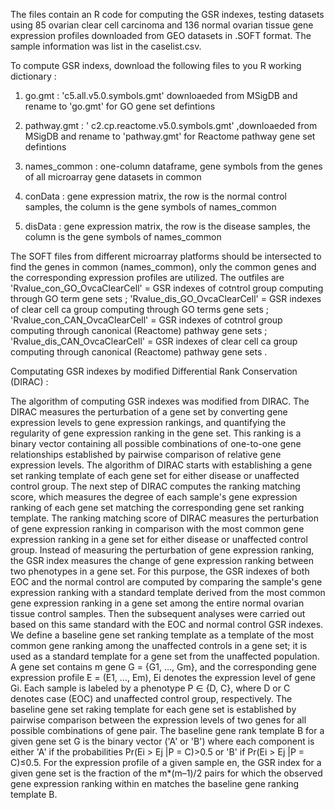 The files contain an R code for computing the GSR indexes, testing datasets using 85 ovarian clear cell carcinoma and 136 normal ovarian tissue gene expression profiles downloaded from GEO datasets in .SOFT format. The sample information was list in the caselist.csv. 

To compute GSR indexs, download the following files to you R working dictionary :

1. go.gmt :  'c5.all.v5.0.symbols.gmt' downloaeded from MSigDB and rename to 'go.gmt' for GO gene set defintions

2. pathway.gmt : ' c2.cp.reactome.v5.0.symbols.gmt' ,downloaeded from MSigDB and rename to 'pathway.gmt' for Reactome pathway gene set defintions

3. names_common : one-column dataframe, gene symbols from the genes of all microarray gene datasets in common

3. conData : gene expression matrix, the row is the normal control samples, the column is the gene symbols of names_common

4. disData : gene expression matrix, the row is the disease samples, the column is the gene symbols of names_common

The SOFT files from different microarray platforms should be intersected to find the genes in common (names_common), only the common genes and the corresponding expression profiles are utilized. 
The outfiles are
'Rvalue_con_GO_OvcaClearCell' = GSR indexes of cotntrol group computing through GO term gene sets ;
'Rvalue_dis_GO_OvcaClearCell' = GSR indexes of clear cell ca group computing through GO terms gene sets ; 
'Rvalue_con_CAN_OvcaClearCell' = GSR indexes of cotntrol group computing through canonical (Reactome) pathway gene sets ;
'Rvalue_dis_CAN_OvcaClearCell' = GSR indexes of clear cell ca group computing through canonical (Reactome) pathway gene sets .




Computating GSR indexes by modified Differential Rank Conservation (DIRAC) : 

The algorithm of computing GSR indexes was modified from DIRAC. The DIRAC measures the perturbation of a gene set by converting gene expression levels to gene expression rankings, and quantifying the regularity of gene expression ranking in the gene set. This ranking is a binary vector containing all possible combinations of one-to-one gene relationships established by pairwise comparison of relative gene expression levels. The algorithm of DIRAC starts with establishing a gene set ranking template of each gene set for either disease or unaffected control group. The next step of DIRAC computes the ranking matching score, which measures the degree of each sample's gene expression ranking of each gene set matching the corresponding gene set ranking template. The ranking matching score of DIRAC measures the perturbation of gene expression ranking in comparison with the most common gene expression ranking in a gene set for either disease or unaffected control group. 
Instead of measuring the perturbation of gene expression ranking, the GSR index measures the change of gene expression ranking between two phenotypes in a gene set. For this purpose, the GSR indexes of both EOC and the normal control are computed by comparing the sample's gene expression ranking with a standard template derived from the most common gene expression ranking in a gene set among the entire normal ovarian tissue control samples. Then the subsequent analyses were carried out based on this same standard with the EOC and normal control GSR indexes. We define a baseline gene set ranking template as a template of the most common gene ranking among the unaffected controls in a gene set; it is used as a standard template for a gene set from the unaffected population. A gene set contains m gene G = {G1, …, Gm}, and the corresponding gene expression profile E = (E1, …, Em), Ei denotes the expression level of gene Gi. Each sample is labeled by a phenotype P ∈ {D, C}, where D or C denotes case (EOC) and unaffected control group, respectively. The baseline gene set raking template for each gene set is established by pairwise comparison between the expression levels of two genes for all possible combinations of gene pair. The baseline gene rank template B for a given gene set G is the binary vector ('A' or 'B') where each component is either 'A' if the probabilities Pr(Ei > Ej |P = C)>0.5 or 'B' if Pr(Ei > Ej |P = C)≤0.5. For the expression profile of a given sample en, the GSR index for a given gene set is the fraction of the m*(m–1)/2 pairs for which the observed gene expression ranking within en matches the baseline gene ranking template B.
